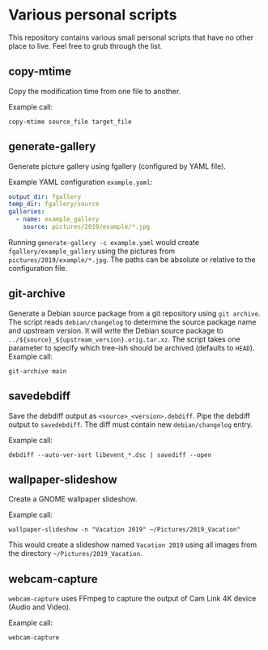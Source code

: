Various personal scripts
========================

This repository contains various small personal scripts that have no other place to live. Feel free
to grub through the list.

copy-mtime
----------

Copy the modification time from one file to another.

Example call:

```
copy-mtime source_file target_file
```

generate-gallery
----------------

Generate picture gallery using fgallery (configured by YAML file).

Example YAML configuration `example.yaml`:

```YAML
output_dir: fgallery
temp_dir: fgallery/source
galleries:
  - name: example_gallery
    source: pictures/2019/example/*.jpg
```

Running `generate-gallery -c example.yaml` would create `fgallery/example_gallery` using the
pictures from `pictures/2019/example/*.jpg`. The paths can be absolute or relative to the
configuration file.

git-archive
-----------

Generate a Debian source package from a git repository using `git archive`.
The script reads `debian/changelog` to determine the source package name and
upstream version. It will write the Debian source package to
`../${source}_${upstream_version}.orig.tar.xz`. The script takes one parameter
to specify which tree-ish should be archived (defaults to `HEAD`). Example call:

```
git-archive main
```

savedebdiff
-----------

Save the debdiff output as `<source>_<version>.debdiff`. Pipe the debdiff output
to `savedebdiff`. The diff must contain new `debian/changelog` entry.

Example call:

```
debdiff --auto-ver-sort libevent_*.dsc | savediff --open
```

wallpaper-slideshow
-------------------

Create a GNOME wallpaper slideshow.

Example call:

```
wallpaper-slideshow -n "Vacation 2019" ~/Pictures/2019_Vacation"
```

This would create a slideshow named `Vacation 2019` using all images from the
directory `~/Pictures/2019_Vacation`.

webcam-capture
--------------

`webcam-capture` uses FFmpeg to capture the output of Cam Link 4K device (Audio and Video).

Example call:

```
webcam-capture
```

